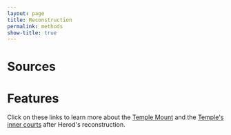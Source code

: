 ```yaml
---
layout: page
title: Reconstruction
permalink: methods
show-title: true
---
```

# Sources

# Features
Click on these links to learn more about the [Temple Mount](featuresmount.md) and the [Temple's inner courts](_pages/featurescourts.md) after Herod's reconstruction.



